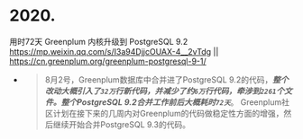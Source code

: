 
# 2020.

用时72天 Greenplum 内核升级到 PostgreSQL 9.2 https://mp.weixin.qq.com/s/I3a94DjjcOUAX-4__2vTdg || https://cn.greenplum.org/greenplum-postgresql-9-1/
- > 8月2号，Greenplum数据库中合并进了PostgreSQL 9.2的代码，***整个改动大概引入了`32万`行新代码，并减少了约`6万`行代码，牵涉到`2261`个文件。整个PostgreSQL 9.2合并工作前后大概耗时`72天`***。 Greenplum社区计划在接下来的几周内对Greenplum的代码做稳定性方面的增强，然后继续开始合并PostgreSQL 9.3的代码。
